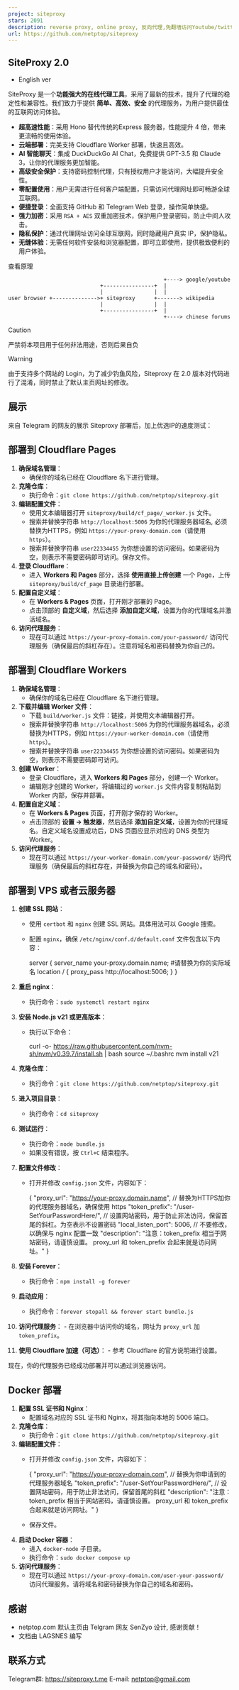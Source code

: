 ```yaml
---
project: siteproxy
stars: 2091
description: reverse proxy, online proxy, 反向代理,免翻墙访问Youtube/twitter/Google, 支持github和telegram web登录(请注意不要通过不信任的代理进行登录)。支持DuckDuckGo AI Chat(可免费访问chatGPT3.5和Claude3)
url: https://github.com/netptop/siteproxy
---
```


SiteProxy 2.0
-------------

-   English ver

SiteProxy 是一个**功能强大的在线代理工具**，采用了最新的技术，提升了代理的稳定性和兼容性。我们致力于提供 **简单、高效、安全** 的代理服务，为用户提供最佳的互联网访问体验。

-   **超高速性能**：采用 Hono 替代传统的Express 服务器，性能提升 4 倍，带来更流畅的使用体验。
-   **云端部署**：完美支持 Cloudflare Worker 部署，快速且高效。
-   **AI 智能聊天**：集成 DuckDuckGo AI Chat，免费提供 GPT-3.5 和 Claude 3，让你的代理服务更加智能。
-   **高级安全保护**：支持密码控制代理，只有授权用户才能访问，大幅提升安全性。
-   **零配置使用**：用户无需进行任何客户端配置，只需访问代理网址即可畅游全球互联网。
-   **便捷登录**：全面支持 GitHub 和 Telegram Web 登录，操作简单快捷。
-   **强力加密**：采用 `RSA + AES` 双重加密技术，保护用户登录密码，防止中间人攻击。
-   **隐私保护**：通过代理网址访问全球互联网，同时隐藏用户真实 IP，保护隐私。
-   **无缝体验**：无需任何软件安装和浏览器配置，即可立即使用，提供极致便利的用户体验。

查看原理

```
                                                 +----> google/youtube
                             +----------------+  |
                             |                |  |
user browser +-------------->+ siteproxy      +-------> wikipedia
                             |                |  |
                             +----------------+  |
                                                 +----> chinese forums
```

Caution

严禁将本项目用于任何非法用途，否则后果自负

Warning

由于支持多个网站的 Login，为了减少钓鱼风险，Siteproxy 在 2.0 版本对代码进行了混淆，同时禁止了默认主页网址的修改。

展示
--

来自 Telegram 的网友的展示 Siteproxy 部署后，加上优选IP的速度测试：

部署到 Cloudflare Pages
--------------------

1.  **确保域名管理**：
    -   确保你的域名已经在 Cloudflare 名下进行管理。
2.  **克隆仓库**：
    -   执行命令：`git clone https://github.com/netptop/siteproxy.git`
3.  **编辑配置文件**：
    -   使用文本编辑器打开 `siteproxy/build/cf_page/_worker.js` 文件。
    -   搜索并替换字符串 `http://localhost:5006` 为你的代理服务器域名, 必须替换为HTTPS，例如 `https://your-proxy-domain.com`（请使用 `https`）。
    -   搜索并替换字符串 `user22334455` 为你想设置的访问密码。如果密码为空，则表示不需要密码即可访问。保存文件。
4.  **登录 Cloudflare**：
    -   进入 **Workers 和 Pages** 部分，选择 **使用直接上传创建** 一个 Page，上传 `siteproxy/build/cf_page` 目录进行部署。
5.  **配置自定义域**：
    -   在 **Workers & Pages** 页面，打开刚才部署的 Page。
    -   点击顶部的 **自定义域**，然后选择 **添加自定义域**，设置为你的代理域名并激活域名。
6.  **访问代理服务**：
    -   现在可以通过 `https://your-proxy-domain.com/your-password/` 访问代理服务（确保最后的斜杠存在）。注意将域名和密码替换为你自己的。

部署到 Cloudflare Workers
----------------------

1.  **确保域名管理**：
    -   确保你的域名已经在 Cloudflare 名下进行管理。
2.  **下载并编辑 Worker 文件**：
    -   下载 `build/worker.js` 文件：链接，并使用文本编辑器打开。
    -   搜索并替换字符串 `http://localhost:5006` 为你的代理服务器域名，必须替换为HTTPS，例如 `https://your-worker-domain.com`（请使用 `https`）。
    -   搜索并替换字符串 `user22334455` 为你想设置的访问密码。如果密码为空，则表示不需要密码即可访问。
3.  **创建 Worker**：
    -   登录 Cloudflare，进入 **Workers 和 Pages** 部分，创建一个 Worker。
    -   编辑刚才创建的 Worker，将编辑过的 `worker.js` 文件内容复制粘贴到 Worker 内部，保存并部署。
4.  **配置自定义域**：
    -   在 **Workers & Pages** 页面，打开刚才保存的 Worker。
    -   点击顶部的 **设置 -> 触发器**，然后选择 **添加自定义域**，设置为你的代理域名。自定义域名设置成功后，DNS 页面应显示对应的 DNS 类型为 Worker。
5.  **访问代理服务**：
    -   现在可以通过 `https://your-worker-domain.com/your-password/` 访问代理服务（确保最后的斜杠存在，并替换为你自己的域名和密码）。

部署到 VPS 或者云服务器
--------------

1.  **创建 SSL 网站**：
    -   使用 `certbot` 和 `nginx` 创建 SSL 网站。具体用法可以 Google 搜索。
    -   配置 `nginx`，确保 `/etc/nginx/conf.d/default.conf` 文件包含以下内容：
        
        server {
           server\_name your-proxy.domain.name; #请替换为你的实际域名
           location / {
             proxy\_pass http://localhost:5006;
           }
        }
        
2.  **重启 nginx**：
    -   执行命令：`sudo systemctl restart nginx`
3.  **安装 Node.js v21 或更高版本**：
    -   执行以下命令：
        
        curl -o- https://raw.githubusercontent.com/nvm-sh/nvm/v0.39.7/install.sh | bash
        source ~/.bashrc
        nvm install v21
        
4.  **克隆仓库**：
    -   执行命令：`git clone https://github.com/netptop/siteproxy.git`
5.  **进入项目目录**：
    -   执行命令：`cd siteproxy`
6.  **测试运行**：
    -   执行命令：`node bundle.js`
    -   如果没有错误，按 `Ctrl+C` 结束程序。
7.  **配置文件修改**：
    -   打开并修改 `config.json` 文件，内容如下：
        
        {
           "proxy\_url": "https://your-proxy.domain.name", // 替换为HTTPS加你的代理服务器域名，确保使用 https
           "token\_prefix": "/user-SetYourPasswordHere/",  // 设置网站密码，用于防止非法访问，保留首尾的斜杠。为空表示不设置密码
           "local\_listen\_port": 5006, // 不要修改，以确保与 nginx 配置一致
           "description": "注意：token\_prefix 相当于网站密码，请谨慎设置。 proxy\_url 和 token\_prefix 合起来就是访问网址。"
        }
        
8.  **安装 Forever**：
    -   执行命令：`npm install -g forever`
9.  **启动应用**：
    -   执行命令：`forever stopall && forever start bundle.js`
10.  **访问代理服务**：
    -   在浏览器中访问你的域名，网址为 `proxy_url` 加 `token_prefix`。
11.  **使用 Cloudflare 加速（可选）**：
    -   参考 Cloudflare 的官方说明进行设置。

现在，你的代理服务已经成功部署并可以通过浏览器访问。

Docker 部署
---------

1.  **配置 SSL 证书和 Nginx**：
    -   配置域名对应的 SSL 证书和 Nginx，将其指向本地的 5006 端口。
2.  **克隆仓库**：
    -   执行命令：`git clone https://github.com/netptop/siteproxy.git`
3.  **编辑配置文件**：
    -   打开并修改 `config.json` 文件，内容如下：
        
        {
           "proxy\_url": "https://your-proxy-domain.com", // 替换为你申请到的代理服务器域名
           "token\_prefix": "/user-SetYourPasswordHere/",  // 设置网站密码，用于防止非法访问，保留首尾的斜杠
           "description": "注意：token\_prefix 相当于网站密码，请谨慎设置。 proxy\_url 和 token\_prefix 合起来就是访问网址。"
        }
        
    -   保存文件。
4.  **启动 Docker 容器**：
    -   进入 `docker-node` 子目录。
    -   执行命令：`sudo docker compose up`
5.  **访问代理服务**：
    -   现在可以通过 `https://your-proxy-domain.com/user-your-password/` 访问代理服务。请将域名和密码替换为你自己的域名和密码。

感谢
--

-   netptop.com 默认主页由 Telgram 网友 SenZyo 设计, 感谢贡献！
-   文档由 LAGSNES 编写

联系方式
----

Telegram群: https://siteproxy.t.me E-mail: netptop@gmail.com
